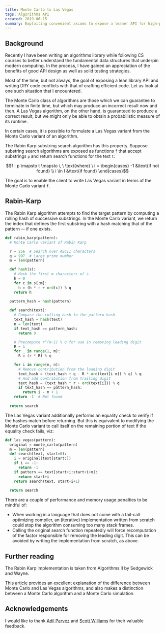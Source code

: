 ```yaml
---
title: Monte Carlo to Las Vegas
tags: Algorithms API
created: 2019-06-15
summary: Exploiting convenient axioms to expose a leaner API for high-performance algorithms 
---
```


## Background

Recently I have been writing an algorithms library while following CS courses to better understand the fundamental data structures that underpin modern computing. In the process, I have gained an appreciation of the benefits of good API design as well as solid testing strategies.

Most of the time, but not always, the goal of exposing a lean library API and writing DRY code conflicts with that of crafting efficient code. Let us look at one such situation that I encountered.

The Monte Carlo class of algorithms are those which we can guarantee to terminate in finite time, but which may produce an incorrect result now and then. A Las Vegas algorithm, on the other hand, is guaranteed to produce a correct result, but we might only be able to obtain a probabilistic measure of its runtime.

In certain cases, it is possible to formulate a Las Vegas variant from the Monte Carlo variant of an algorithm.

The Rabin Karp substring search algorithm has this property. Suppose substring search algorithms are exposed as functions `f` that accept substrings `p` and return search functions for the text `t`:

```math
f : p \mapsto t \mapsto i,
\ \text{where} \ i =
\begin{cases}
  -1 &\text{if not found} \\
   i \in I &\text{if found}
\end{cases}
```

The goal is to enable the client to write Las Vegas variant in terms of the Monte Carlo variant `f`.

## Rabin-Karp

The Rabin Karp algorithm attempts to find the target pattern by computing a rolling hash of successive substrings. In the Monte Carlo variant, we return the index that defines the first substring with a hash matching that of the pattern -- if one exists.

```python
def rabin_karp(pattern):
  # Monte Carlo variant of Rabin Karp

  r = 256  # Search over ASCII characters
  q = 997  # Large prime number
  m = len(pattern)

  def hash(s):
    # Hash the first m characters of s
    h = 0
    for c in s[:m]:
      h = (h * r + ord(c)) % q
    return h
  
  pattern_hash = hash(pattern)

  def search(text):
    # Compare the rolling hash to the pattern hash
    text_hash = hash(text)
    n = len(text)
    if text_hash == pattern_hash:
      return 0

    # Precompute r^(m-1) % q for use in removing leading digit
    R = 1
    for _ in range(1, m):
      R = (r * R) % q

    for i in range(m, n):
      # Remove contribution from the leading digit
      text_hash = (text_hash + q - R * ord(text[i-m]) % q) % q
      # And add contribution from trailing digit  
      text_hash = (text_hash * r + ord(text[i])) % q   
      if text_hash == pattern_hash:
        return i - m + 1
    return -1  # Not found
  
  return search
```

The Las Vegas variant additionally performs an equality check to verify if the hashes match before returning. But this is equivalent to modifying the Monte Carlo variant to call itself on the remaining portion of text if the equality check fails, viz:

```python
def las_vegas(pattern):
  original = monte_carlo(pattern)
  m = len(pattern)
  def search(text, start=0):
    i = original(text[start:])
    if i == -1:
      return -1
    if pattern == text[start+i:start+i+m]:
      return start+i
    return search(text, start+i+1)
  
  return search
```

There are a couple of performance and memory usage penalties to be mindful of:

* When working in a language that does not come with a tail-call optimizing compiler, an (iterative) implementation written from scratch could stop the algorithm consuming too many stack frames.
* Calling the original search function repeatedly will force recomputation of the factor responsible for removing the leading digit. This can be avoided by writing the implementation from scratch, as above.

## Further reading

The Rabin Karp implementation is taken from Algorithms II by Sedgewick and Wayne.

[This article](https://yourbasic.org/algorithms/las-vegas/) provides an excellent explanation of the difference between Monte Carlo and Las Vegas algorithms, and also makes a distinction between a Monte Carlo algorithm and a Monte Carlo simulation.

## Acknowledgements

I would like to thank [Adil Parvez](https://adilparvez.com) and [Scott Williams](https://scottw.co.uk) for their valuable feedback.
